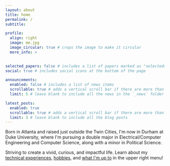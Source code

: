 ```yaml
---
layout: about
title: home
permalink: /
subtitle: 

profile:
  align: right
  image: me.jpg
  image_circular: true # crops the image to make it circular
  more_info: >
    

selected_papers: false # includes a list of papers marked as "selected={true}"
social: true # includes social icons at the bottom of the page

announcements:
  enabled: false # includes a list of news items
  scrollable: true # adds a vertical scroll bar if there are more than 3 news items
  limit: 5 # leave blank to include all the news in the `_news` folder

latest_posts:
  enabled: true
  scrollable: true # adds a vertical scroll bar if there are more than 3 new posts items
  limit: 3 # leave blank to include all the blog posts
---
```


Born in Atlanta and raised just outside the Twin Cities, I'm now in Durham at Duke University, where I'm pursuing a double major in Electrical/Computer Engineering and Computer Science, along with a minor in Political Science.

Striving to create a vivid, curious, and impactful life. Learn about my [technical experiences](https://emilygzh.github.io/experience/), [hobbies](https://emilygzh.github.io/clickshack/), and [what I'm up to](https://emilygzh.github.io/blog/) in the upper right menu!